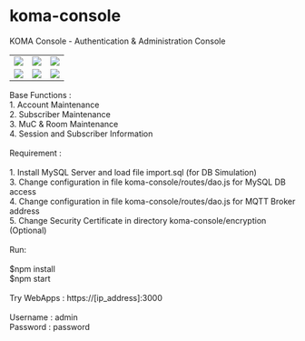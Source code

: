# koma-console
KOMA Console - Authentication & Administration Console <br />
<table>
<tr>
<td style="border:0px">
<img src="https://user-images.githubusercontent.com/15040338/88755779-17043600-d18c-11ea-9398-a93f2df2328c.jpg"></img>
</td>
<td style="border:0px">
<img src="https://user-images.githubusercontent.com/15040338/88760207-c47c4700-d196-11ea-9963-7c9dbdb2b683.jpg"></img>
</td>
<td style="border:0px">
<img src="https://user-images.githubusercontent.com/15040338/88760212-cb0abe80-d196-11ea-8b72-cebdf4b79216.jpg"></img>
</td>
</tr>
<tr>
<td style="border:0px">
<img src="https://user-images.githubusercontent.com/15040338/88760224-d1993600-d196-11ea-88ca-66602531aa04.jpg"></img>
</td>
<td style="border:0px">
<img src="https://user-images.githubusercontent.com/15040338/88760249-dc53cb00-d196-11ea-950d-3a1492727e83.jpg"></img>
</td>
<td style="border:0px">
<img src="https://user-images.githubusercontent.com/15040338/88760265-e1b11580-d196-11ea-95a9-5b27c0582e5d.jpg"></img>
</td>
</tr>
</table>
Base Functions : <br />
1. Account Maintenance <br />
2. Subscriber Maintenance <br />
3. MuC & Room Maintenance <br />
4. Session and Subscriber Information <br />
<br />
Requirement : <br />
<br />
1. Install MySQL Server and load file import.sql (for DB Simulation) <br />
3. Change configuration in file koma-console/routes/dao.js for MySQL DB access <br />
4. Change configuration in file koma-console/routes/dao.js for MQTT Broker address <br />
5. Change Security Certificate in directory koma-console/encryption (Optional) <br />
<br />
Run: <br />
<br />
  $npm install <br />
  $npm start <br />
<br />
Try WebApps : https://[ip_address]:3000 <br />
<br />
Username : admin <br />
Password : password <br />
<br />
